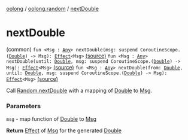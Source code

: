[oolong](../index.md) / [oolong.random](index.md) / [nextDouble](./next-double.md)

# nextDouble

(common) `fun <Msg : `[`Any`](https://kotlinlang.org/api/latest/jvm/stdlib/kotlin/-any/index.html)`> nextDouble(msg: suspend CoroutineScope.(`[`Double`](https://kotlinlang.org/api/latest/jvm/stdlib/kotlin/-double/index.html)`) -> Msg): `[`Effect`](../oolong/-effect.md)`<Msg>` [(source)](https://github.com/oolong-kt/oolong/tree/main/oolong/src/commonMain/kotlin/oolong/random/util.kt#L67)
`fun <Msg : `[`Any`](https://kotlinlang.org/api/latest/jvm/stdlib/kotlin/-any/index.html)`> nextDouble(until: `[`Double`](https://kotlinlang.org/api/latest/jvm/stdlib/kotlin/-double/index.html)`, msg: suspend CoroutineScope.(`[`Double`](https://kotlinlang.org/api/latest/jvm/stdlib/kotlin/-double/index.html)`) -> Msg): `[`Effect`](../oolong/-effect.md)`<Msg>` [(source)](https://github.com/oolong-kt/oolong/tree/main/oolong/src/commonMain/kotlin/oolong/random/util.kt#L76)
`fun <Msg : `[`Any`](https://kotlinlang.org/api/latest/jvm/stdlib/kotlin/-any/index.html)`> nextDouble(from: `[`Double`](https://kotlinlang.org/api/latest/jvm/stdlib/kotlin/-double/index.html)`, until: `[`Double`](https://kotlinlang.org/api/latest/jvm/stdlib/kotlin/-double/index.html)`, msg: suspend CoroutineScope.(`[`Double`](https://kotlinlang.org/api/latest/jvm/stdlib/kotlin/-double/index.html)`) -> Msg): `[`Effect`](../oolong/-effect.md)`<Msg>` [(source)](https://github.com/oolong-kt/oolong/tree/main/oolong/src/commonMain/kotlin/oolong/random/util.kt#L85)

Call [Random.nextDouble](https://kotlinlang.org/api/latest/jvm/stdlib/kotlin.random/-random/next-double.html) with a mapping of [Double](https://kotlinlang.org/api/latest/jvm/stdlib/kotlin/-double/index.html) to [Msg](next-double.md#Msg).

### Parameters

`msg` - map function of [Double](https://kotlinlang.org/api/latest/jvm/stdlib/kotlin/-double/index.html) to [Msg](next-double.md#Msg)

**Return**
[Effect](../oolong/-effect.md) of [Msg](next-double.md#Msg) for the generated [Double](https://kotlinlang.org/api/latest/jvm/stdlib/kotlin/-double/index.html)

